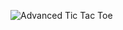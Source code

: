 ![Advanced Tic Tac Toe](https://github.com/user-attachments/assets/8ba68581-0ac8-4ef6-815a-e5ec57227312)
